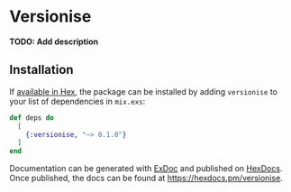 # Versionise

**TODO: Add description**

## Installation

If [available in Hex](https://hex.pm/docs/publish), the package can be installed
by adding `versionise` to your list of dependencies in `mix.exs`:

```elixir
def deps do
  [
    {:versionise, "~> 0.1.0"}
  ]
end
```

Documentation can be generated with [ExDoc](https://github.com/elixir-lang/ex_doc)
and published on [HexDocs](https://hexdocs.pm). Once published, the docs can
be found at <https://hexdocs.pm/versionise>.


